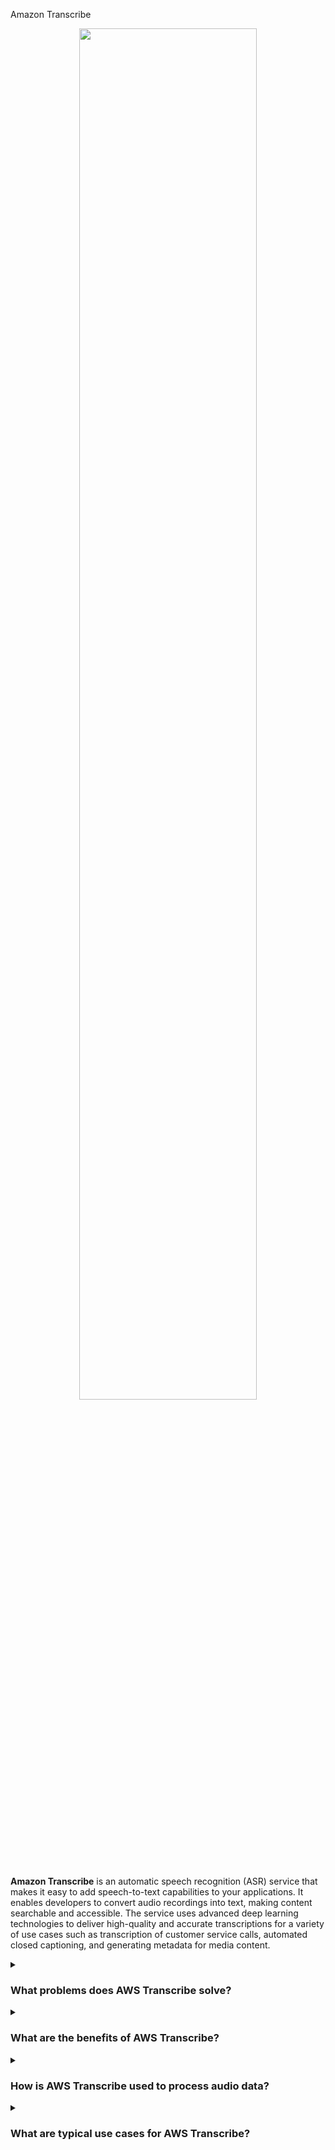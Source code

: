 Amazon Transcribe

<div align="center">
  <img src="https://d2908q01vomqb2.cloudfront.net/da4b9237bacccdf19c0760cab7aec4a8359010b0/2023/11/16/Amazon-Transcribe-feat-img.png" width="75%">
</div>
<br/>

**Amazon Transcribe** is an automatic speech recognition (ASR) service that makes it easy to add speech-to-text capabilities to your applications. It enables developers to convert audio recordings into text, making content searchable and accessible.
The service uses advanced deep learning technologies to deliver high-quality and accurate transcriptions for a variety of use cases such as transcription of customer service calls, automated closed captioning, and generating metadata for media content.

<details><summary> <h3>What problems does AWS Transcribe solve?</h3></summary>
<div align="center">
  <img src="https://cdn-icons-png.flaticon.com/512/4133/4133589.png" width="25%">
</div>  
Amazon Transcribe addresses several challenges in processing and utilizing audio data, including:
  
- Speech-to-Text Conversion: Automatically converts audio files to text, making it easier to search and analyze spoken content.
- Accessibility: Provides automated captioning and subtitling, enhancing accessibility for users with hearing impairments.
- Data Analysis: Transcribes customer interactions for analysis and insight generation.
- Content Indexing: Makes audio and video content searchable by converting speech to text.
</details>
<details><summary><h3>What are the benefits of AWS Transcribe?</h3></summary>
<div align="center">
  <img src="https://cdn-icons-png.flaticon.com/512/3588/3588592.png" width="25%">
</div>  
Some key benefits of Amazon Transcribe include:
  
- High Accuracy: Uses advanced machine learning models to deliver precise transcriptions.
- Customization: Supports custom vocabularies and speaker identification to tailor transcriptions to specific needs.
- Real-Time Processing: Offers real-time transcription capabilities for live audio streams.
- Language Support: Supports multiple languages and dialects to accommodate diverse user bases.
- Scalability: Scales automatically to handle large volumes of audio data efficiently.
</details>
<details><summary><h3>How is AWS Transcribe used to process audio data?</h3></summary>
<div align="center">
  <img src="https://cdn-icons-png.flaticon.com/512/1705/1705312.png" width="25%">
</div>  
Amazon Transcribe integrates with your applications to convert audio files into text. It supports batch transcription for pre-recorded files and real-time transcription for live audio streams. Transcribe can be customized with specific vocabularies and speaker identification to improve accuracy for specialized use cases.

</details>
<details><summary><h3>What are typical use cases for AWS Transcribe?</h3></summary>
<div align="center">
  <img src="https://cdn-icons-png.flaticon.com/512/2833/2833807.png" width="25%">
</div>  
Common use cases for Amazon Transcribe include:
  
- Customer Service: Transcribing customer calls for quality assurance and training.
- Media and Entertainment: Creating subtitles and metadata for video and audio content.
- Legal and Compliance: Transcribing legal proceedings and meetings for accurate record-keeping.
- Healthcare: Converting medical consultations and dictations into text for electronic health records.
- Education: Providing transcriptions of lectures and webinars for students and researchers.
- Content Creation: Transcribing interviews and podcasts to generate written content.
</details>
